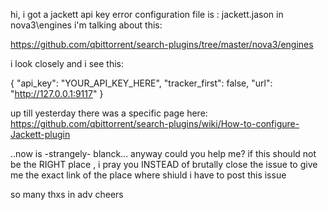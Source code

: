 hi,
i  got a jackett api key  error
configuration file is : 
 jackett.jason
in nova3\engines i'm talking about this:

https://github.com/qbittorrent/search-plugins/tree/master/nova3/engines

i look closely and i see this:

{
    "api_key": "YOUR_API_KEY_HERE",
    "tracker_first": false,
    "url": "http://127.0.0.1:9117"
}

up till yesterday there was a specific page here:
https://github.com/qbittorrent/search-plugins/wiki/How-to-configure-Jackett-plugin

..now is -strangely- blanck...
anyway could you help me?
if this should not be the RIGHT place , i pray you INSTEAD of brutally close the issue
to give me the exact link of the place where shiuld i have to post this issue

so many thxs in adv
cheers

